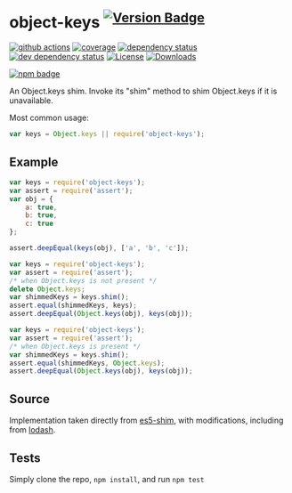 # object-keys <sup>[![Version Badge][npm-version-svg]][package-url]</sup>

[![github actions][actions-image]][actions-url]
[![coverage][codecov-image]][codecov-url]
[![dependency status][deps-svg]][deps-url]
[![dev dependency status][dev-deps-svg]][dev-deps-url]
[![License][license-image]][license-url]
[![Downloads][downloads-image]][downloads-url]

[![npm badge][npm-badge-png]][package-url]

An Object.keys shim. Invoke its "shim" method to shim Object.keys if it is unavailable.

Most common usage:
```js
var keys = Object.keys || require('object-keys');
```

## Example

```js
var keys = require('object-keys');
var assert = require('assert');
var obj = {
	a: true,
	b: true,
	c: true
};

assert.deepEqual(keys(obj), ['a', 'b', 'c']);
```

```js
var keys = require('object-keys');
var assert = require('assert');
/* when Object.keys is not present */
delete Object.keys;
var shimmedKeys = keys.shim();
assert.equal(shimmedKeys, keys);
assert.deepEqual(Object.keys(obj), keys(obj));
```

```js
var keys = require('object-keys');
var assert = require('assert');
/* when Object.keys is present */
var shimmedKeys = keys.shim();
assert.equal(shimmedKeys, Object.keys);
assert.deepEqual(Object.keys(obj), keys(obj));
```

## Source
Implementation taken directly from [es5-shim][es5-shim-url], with modifications, including from [lodash][lodash-url].

## Tests
Simply clone the repo, `npm install`, and run `npm test`

[package-url]: https://npmjs.org/package/object-keys
[npm-version-svg]: https://versionbadg.es/ljharb/object-keys.svg
[deps-svg]: https://david-dm.org/ljharb/object-keys.svg
[deps-url]: https://david-dm.org/ljharb/object-keys
[dev-deps-svg]: https://david-dm.org/ljharb/object-keys/dev-status.svg
[dev-deps-url]: https://david-dm.org/ljharb/object-keys#info=devDependencies
[es5-shim-url]: https://github.com/es-shims/es5-shim/blob/master/es5-shim.js#L542-589
[lodash-url]: https://github.com/lodash/lodash
[npm-badge-png]: https://nodei.co/npm/object-keys.png?downloads=true&stars=true
[license-image]: https://img.shields.io/npm/l/object-keys.svg
[license-url]: LICENSE
[downloads-image]: https://img.shields.io/npm/dm/object-keys.svg
[downloads-url]: https://npm-stat.com/charts.html?package=object-keys
[codecov-image]: https://codecov.io/gh/ljharb/object-keys/branch/main/graphs/badge.svg
[codecov-url]: https://app.codecov.io/gh/ljharb/object-keys/
[actions-image]: https://img.shields.io/endpoint?url=https://github-actions-badge-u3jn4tfpocch.runkit.sh/ljharb/object-keys
[actions-url]: https://github.com/ljharb/object-keys/actions
